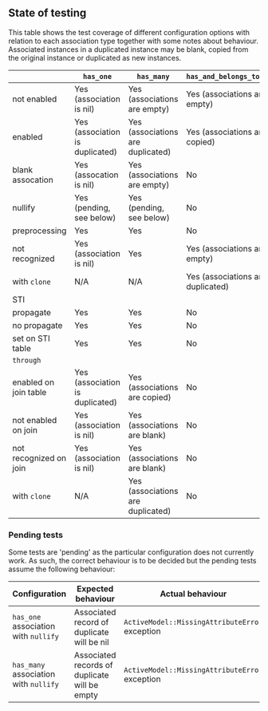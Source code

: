 ## State of testing

This table shows the test coverage of different configuration options with
relation to each association type together with some notes about behaviour.
Associated instances in a duplicated instance may be blank, copied from the
original instance or duplicated as new instances.

|                        | `has_one`                       | `has_many`                        | `has_and_belongs_to_many`         |
|---|---|---|---|
| not enabled            | Yes (association is nil)        | Yes (associations are empty)      | Yes (associations are empty)      |
| enabled                | Yes (association is duplicated) | Yes (associations are duplicated) | Yes (associations are copied)     |
| blank assocation       | Yes (assocation is nil)         | Yes (associations are empty)      | No                                |
| nullify                | Yes (pending, see below)        | Yes (pending, see below)          | No                                |
| preprocessing          | Yes                             | Yes                               | No                                |
| not recognized         | Yes (association is nil)        | Yes                               | Yes (associations are empty)      |
| with `clone`           | N/A                             | N/A                               | Yes (associations are duplicated) |
| STI                    | | | |
| propagate              | Yes                             | Yes                               | No                                |
| no propagate           | Yes                             | Yes                               | No                                |
| set on STI table       | Yes                             | Yes                               | No                                |
| `through`              | | | |
| enabled on join table  | Yes (association is duplicated) | Yes (associations are copied)     | No                                |
| not enabled on join    | Yes (association is nil)        | Yes (associations are blank)      | No                                |
| not recognized on join | Yes (association is nil)        | Yes (associations are blank)      | No                                |
| with `clone`           | N/A                             | Yes (associations are duplicated) | No                                |

### Pending tests

Some tests are 'pending' as the particular configuration does not currently
work. As such, the correct behaviour is to be decided but the pending tests
assume the following behaviour:

| Configuration | Expected behaviour | Actual behaviour |
|---|---|---|
| `has_one` association with `nullify` | Associated record of duplicate will be nil | `ActiveModel::MissingAttributeError` exception |
| `has_many` association with `nullify` | Associated records of duplicate will be empty | `ActiveModel::MissingAttributeError` exception |
